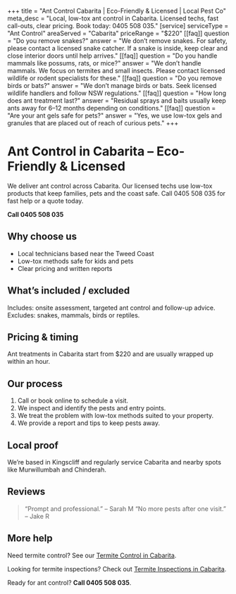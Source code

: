 +++
title = "Ant Control Cabarita | Eco-Friendly & Licensed | Local Pest Co"
meta_desc = "Local, low-tox ant control in Cabarita. Licensed techs, fast call-outs, clear pricing. Book today: 0405 508 035."
[service]
serviceType = "Ant Control"
areaServed = "Cabarita"
priceRange = "$220"
[[faq]]
question = "Do you remove snakes?"
answer = "We don’t remove snakes. For safety, please contact a licensed snake catcher. If a snake is inside, keep clear and close interior doors until help arrives."
[[faq]]
question = "Do you handle mammals like possums, rats, or mice?"
answer = "We don’t handle mammals. We focus on termites and small insects. Please contact licensed wildlife or rodent specialists for these."
[[faq]]
question = "Do you remove birds or bats?"
answer = "We don’t manage birds or bats. Seek licensed wildlife handlers and follow NSW regulations."
[[faq]]
question = "How long does ant treatment last?"
answer = "Residual sprays and baits usually keep ants away for 6–12 months depending on conditions."
[[faq]]
question = "Are your ant gels safe for pets?"
answer = "Yes, we use low-tox gels and granules that are placed out of reach of curious pets."
+++

# Ant Control in Cabarita – Eco-Friendly & Licensed

We deliver ant control across Cabarita. Our licensed techs use low-tox products
that keep families, pets and the coast safe. Call 0405 508 035 for fast help or
a quote today.

**Call 0405 508 035**

## Why choose us

- Local technicians based near the Tweed Coast
- Low-tox methods safe for kids and pets
- Clear pricing and written reports

## What’s included / excluded

Includes: onsite assessment, targeted ant control and follow-up advice. Excludes: snakes, mammals, birds or reptiles.

## Pricing & timing

Ant treatments in Cabarita start from $220 and are usually wrapped up within an hour.

## Our process

1. Call or book online to schedule a visit.
2. We inspect and identify the pests and entry points.
3. We treat the problem with low-tox methods suited to your property.
4. We provide a report and tips to keep pests away.

## Local proof

We’re based in Kingscliff and regularly service Cabarita and nearby spots like Murwillumbah and Chinderah.

## Reviews

> “Prompt and professional.” – Sarah M
> “No more pests after one visit.” – Jake R

## More help

Need termite control? See our [Termite Control in Cabarita](/termite-control-cabarita/).

Looking for termite inspections? Check out [Termite Inspections in Cabarita](/termite-inspections-cabarita/).

Ready for ant control? **Call 0405 508 035**.
